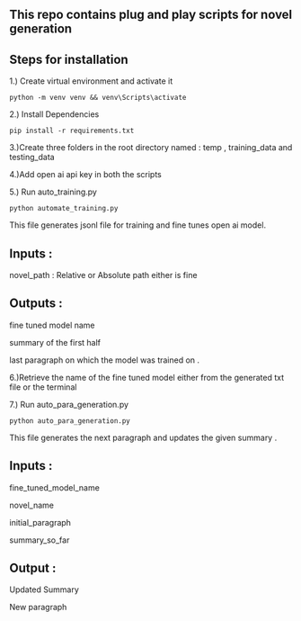 ## This repo contains plug and play scripts for novel generation 


## Steps for installation 

1.) Create virtual environment and activate it

```
python -m venv venv && venv\Scripts\activate
```

2.) Install Dependencies 

```
pip install -r requirements.txt
```

3.)Create three folders in the root directory named : temp , training_data and testing_data

4.)Add open ai api key in both the scripts 


5.) Run auto_training.py

```
python automate_training.py
```

This file generates jsonl file for training and fine tunes open ai model. 

## Inputs : 

novel_path : Relative or Absolute path either is fine 

## Outputs : 

fine tuned model name 

summary of the first half 

last paragraph on which the model was trained on .


6.)Retrieve the name of the fine tuned model either from the generated txt file or the terminal

7.) Run auto_para_generation.py
```
python auto_para_generation.py
```

This file generates the next paragraph and updates the given summary . 

## Inputs : 

fine_tuned_model_name 

novel_name 

initial_paragraph 

summary_so_far

## Output : 

Updated Summary 

New paragraph